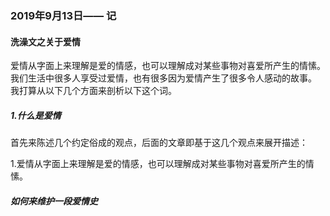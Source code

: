 ### 2019年9月13日—— 记

#### 洗澡文之关于爱情

爱情从字面上来理解是爱的情感，也可以理解成对某些事物对喜爱所产生的情愫。我们生活中很多人享受过爱情，也有很多因为爱情产生了很多令人感动的故事。
我打算从以下几个方面来剖析以下这个词。

##### 1.什么是爱情

首先来陈述几个约定俗成的观点，后面的文章即基于这几个观点来展开描述：

1.爱情从字面上来理解是爱的情感，也可以理解成对某些事物对喜爱所产生的情愫。



##### 如何来维护一段爱情史





##### 